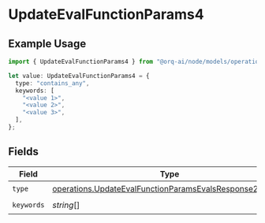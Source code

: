 # UpdateEvalFunctionParams4

## Example Usage

```typescript
import { UpdateEvalFunctionParams4 } from "@orq-ai/node/models/operations";

let value: UpdateEvalFunctionParams4 = {
  type: "contains_any",
  keywords: [
    "<value 1>",
    "<value 2>",
    "<value 3>",
  ],
};
```

## Fields

| Field                                                                                                                              | Type                                                                                                                               | Required                                                                                                                           | Description                                                                                                                        |
| ---------------------------------------------------------------------------------------------------------------------------------- | ---------------------------------------------------------------------------------------------------------------------------------- | ---------------------------------------------------------------------------------------------------------------------------------- | ---------------------------------------------------------------------------------------------------------------------------------- |
| `type`                                                                                                                             | [operations.UpdateEvalFunctionParamsEvalsResponse200Type](../../models/operations/updateevalfunctionparamsevalsresponse200type.md) | :heavy_check_mark:                                                                                                                 | N/A                                                                                                                                |
| `keywords`                                                                                                                         | *string*[]                                                                                                                         | :heavy_check_mark:                                                                                                                 | N/A                                                                                                                                |